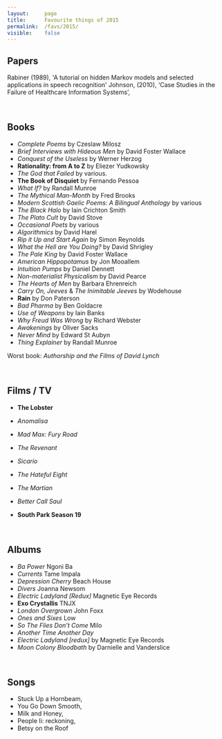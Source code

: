```yaml
---
layout:     page
title:      Favourite things of 2015
permalink:  /favs/2015/
visible:    false
---
```


## Papers

Rabiner (1989), 'A tutorial on hidden Markov models and selected applications in speech recognition'
Johnson, (2010), ‘Case Studies in the Failure of Healthcare Information Systems’, 
<!-- http://www.dcs.gla.ac.uk/~johnson/papers/AHRQ/case_study.pdf -->

<br>

## Books

* _Complete Poems_ by Czeslaw Milosz
* _Brief Interviews with Hideous Men_ by David Foster Wallace
* _Conquest of the Useless_ by Werner Herzog
* **Rationality: from A to Z** by Eliezer Yudkowsky
* _The God that Failed_ by various.
* **The Book of Disquiet** by Fernando Pessoa
* _What If?_ by Randall Munroe
* _The Mythical Man-Month_ by Fred Brooks
* _Modern Scottish Gaelic Poems: A Bilingual Anthology_ by various
* _The Black Halo_ by Iain Crichton Smith
* _The Plato Cult_ by David Stove
* _Occasional Poets_ by various
* _Algorithmics_ by David Harel
* _Rip it Up and Start Again_ by Simon Reynolds
* _What the Hell are You Doing?_ by David Shrigley
* _The Pale King_ by David Foster Wallace
* _American Hippopotamus_ by Jon Mooallem
* _Intuition Pumps_ by Daniel Dennett
* _Non-materialist Physicalism_ by David Pearce
* _The Hearts of Men_ by Barbara Ehrenreich
* _Carry On, Jeeves_ & _The Inimitable Jeeves_ by Wodehouse
* **Rain** by Don Paterson
* _Bad Pharma_ by Ben Goldacre
* _Use of Weapons_ by Iain Banks
* _Why Freud Was Wrong_ by Richard Webster
* _Awakenings_ by Oliver Sacks
* _Never Mind_ by Edward St Aubyn
* _Thing Explainer_ by Randall Munroe

Worst book: _Authorship and the Films of David Lynch_


<br>

## Films / TV

* **The Lobster**
* _Anomalisa_
* _Mad Max: Fury Road_
* _The Revenant_
* _Sicario_
* _The Hateful Eight_
* _The Martian_

* _Better Call Saul_
* **South Park Season 19**

<br>

## Albums

* _Ba Power_	Ngoni Ba
* _Currents_ 	Tame Impala
* _Depression Cherry_	Beach House
* _Divers_	Joanna Newsom
* _Electric Ladyland [Redux]_	Magnetic Eye Records
* **Exo Crystallis**	TNJX
* _London Overgrown_	John Foxx
* _Ones and Sixes_	Low
* _So The Flies Don’t Come_	Milo
* _Another Time Another Day_
* _Electric Ladyland [redux]_ by Magnetic Eye Records
* _Moon Colony Bloodbath_ by Darnielle and Vanderslice

<br>

## Songs

* Stuck Up a Hornbeam, 
* You Go Down Smooth, 
* Milk and Honey, 
* People Ii: reckoning, 
* Betsy on the Roof
